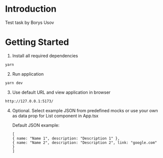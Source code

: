 # Introduction

Test task by Borys Usov

# Getting Started

1. Install all required dependencies

```sh
yarn
```

2. Run application

```sh
yarn dev
```

3. Use default URL and view application in browser

```sh
http://127.0.0.1:5173/
```

4. Optional. Select example JSON from predefined mocks or use your own as data prop for List component in App.tsx

   Default JSON example:

   ```
   [
   { name: "Name 1", description: "Description 1" },
   { name: "Name 2", description: "Description 2", link: "google.com" }
   ]
   ```
